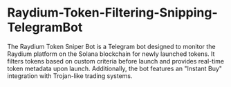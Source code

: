 # Raydium-Token-Filtering-Snipping-TelegramBot
The Raydium Token Sniper Bot is a Telegram bot designed to monitor the Raydium platform on the Solana blockchain for newly launched tokens. It filters tokens based on custom criteria before launch and provides real-time token metadata upon launch. Additionally, the bot features an "Instant Buy" integration with Trojan-like trading systems.
